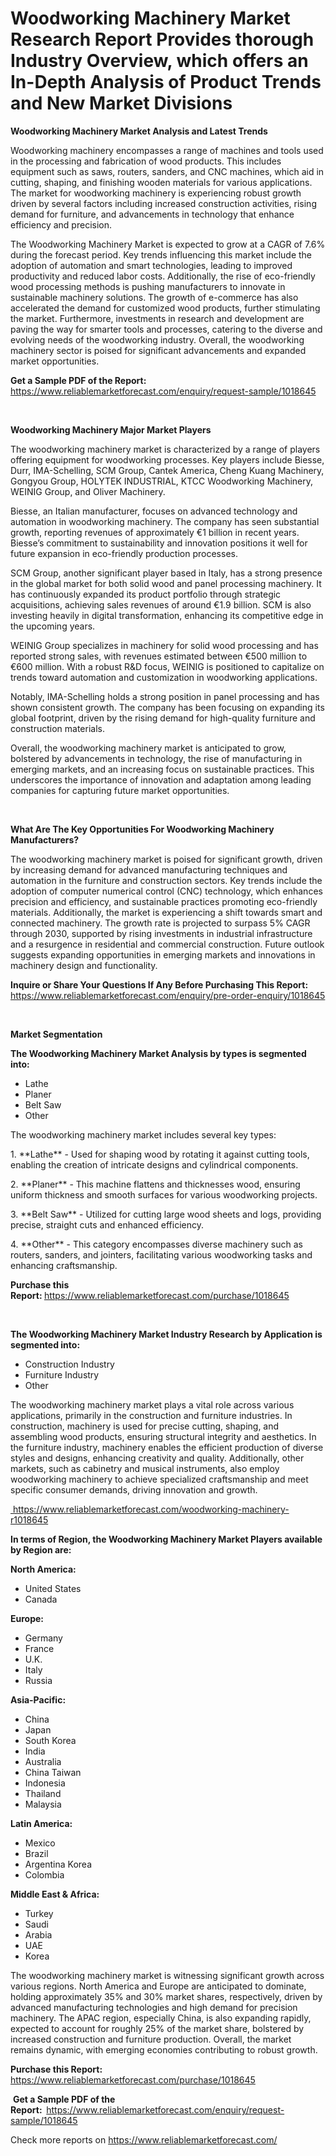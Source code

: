 <p><h1>Woodworking Machinery Market Research Report Provides thorough Industry Overview, which offers an In-Depth Analysis of Product Trends and New Market Divisions</h1></p><p><strong>Woodworking Machinery Market Analysis and Latest Trends</strong></p>
<p><p>Woodworking machinery encompasses a range of machines and tools used in the processing and fabrication of wood products. This includes equipment such as saws, routers, sanders, and CNC machines, which aid in cutting, shaping, and finishing wooden materials for various applications. The market for woodworking machinery is experiencing robust growth driven by several factors including increased construction activities, rising demand for furniture, and advancements in technology that enhance efficiency and precision.</p><p>The Woodworking Machinery Market is expected to grow at a CAGR of 7.6% during the forecast period. Key trends influencing this market include the adoption of automation and smart technologies, leading to improved productivity and reduced labor costs. Additionally, the rise of eco-friendly wood processing methods is pushing manufacturers to innovate in sustainable machinery solutions. The growth of e-commerce has also accelerated the demand for customized wood products, further stimulating the market. Furthermore, investments in research and development are paving the way for smarter tools and processes, catering to the diverse and evolving needs of the woodworking industry. Overall, the woodworking machinery sector is poised for significant advancements and expanded market opportunities.</p></p>
<p><strong>Get a Sample PDF of the Report:&nbsp;</strong> <a href="https://www.reliablemarketforecast.com/enquiry/request-sample/1018645?utm_campaign=2293&utm_medium=2&utm_source=Github&utm_content=ia&utm_term=17022025&utm_id=woodworking-machinery">https://www.reliablemarketforecast.com/enquiry/request-sample/1018645</a></p>
<p>&nbsp;</p>
<p><strong>Woodworking Machinery Major Market Players</strong></p>
<p><p>The woodworking machinery market is characterized by a range of players offering equipment for woodworking processes. Key players include Biesse, Durr, IMA-Schelling, SCM Group, Cantek America, Cheng Kuang Machinery, Gongyou Group, HOLYTEK INDUSTRIAL, KTCC Woodworking Machinery, WEINIG Group, and Oliver Machinery.</p><p>Biesse, an Italian manufacturer, focuses on advanced technology and automation in woodworking machinery. The company has seen substantial growth, reporting revenues of approximately €1 billion in recent years. Biesse’s commitment to sustainability and innovation positions it well for future expansion in eco-friendly production processes.</p><p>SCM Group, another significant player based in Italy, has a strong presence in the global market for both solid wood and panel processing machinery. It has continuously expanded its product portfolio through strategic acquisitions, achieving sales revenues of around €1.9 billion. SCM is also investing heavily in digital transformation, enhancing its competitive edge in the upcoming years.</p><p>WEINIG Group specializes in machinery for solid wood processing and has reported strong sales, with revenues estimated between €500 million to €600 million. With a robust R&D focus, WEINIG is positioned to capitalize on trends toward automation and customization in woodworking applications.</p><p>Notably, IMA-Schelling holds a strong position in panel processing and has shown consistent growth. The company has been focusing on expanding its global footprint, driven by the rising demand for high-quality furniture and construction materials.</p><p>Overall, the woodworking machinery market is anticipated to grow, bolstered by advancements in technology, the rise of manufacturing in emerging markets, and an increasing focus on sustainable practices. This underscores the importance of innovation and adaptation among leading companies for capturing future market opportunities.</p></p>
<p>&nbsp;</p>
<p><strong>What Are The Key Opportunities For Woodworking Machinery Manufacturers?</strong></p>
<p><p>The woodworking machinery market is poised for significant growth, driven by increasing demand for advanced manufacturing techniques and automation in the furniture and construction sectors. Key trends include the adoption of computer numerical control (CNC) technology, which enhances precision and efficiency, and sustainable practices promoting eco-friendly materials. Additionally, the market is experiencing a shift towards smart and connected machinery. The growth rate is projected to surpass 5% CAGR through 2030, supported by rising investments in industrial infrastructure and a resurgence in residential and commercial construction. Future outlook suggests expanding opportunities in emerging markets and innovations in machinery design and functionality.</p></p>
<p><strong>Inquire or Share Your Questions If Any Before Purchasing This Report:</strong> <a href="https://www.reliablemarketforecast.com/enquiry/pre-order-enquiry/1018645?utm_campaign=2293&utm_medium=2&utm_source=Github&utm_content=ia&utm_term=17022025&utm_id=woodworking-machinery">https://www.reliablemarketforecast.com/enquiry/pre-order-enquiry/1018645</a></p>
<p>&nbsp;</p>
<p><strong>Market Segmentation</strong></p>
<p><strong>The Woodworking Machinery Market Analysis by types is segmented into:</strong></p>
<p><ul><li>Lathe</li><li>Planer</li><li>Belt Saw</li><li>Other</li></ul></p>
<p><p>The woodworking machinery market includes several key types: </p><p>1. **Lathe** - Used for shaping wood by rotating it against cutting tools, enabling the creation of intricate designs and cylindrical components.</p><p>   </p><p>2. **Planer** - This machine flattens and thicknesses wood, ensuring uniform thickness and smooth surfaces for various woodworking projects.</p><p>3. **Belt Saw** - Utilized for cutting large wood sheets and logs, providing precise, straight cuts and enhanced efficiency.</p><p>4. **Other** - This category encompasses diverse machinery such as routers, sanders, and jointers, facilitating various woodworking tasks and enhancing craftsmanship.</p></p>
<p><strong>Purchase this Report:&nbsp;</strong><a href="https://www.reliablemarketforecast.com/purchase/1018645?utm_campaign=2293&utm_medium=2&utm_source=Github&utm_content=ia&utm_term=17022025&utm_id=woodworking-machinery">https://www.reliablemarketforecast.com/purchase/1018645</a></p>
<p>&nbsp;</p>
<p><strong>The Woodworking Machinery Market Industry Research by Application is segmented into:</strong></p>
<p><ul><li>Construction Industry</li><li>Furniture Industry</li><li>Other</li></ul></p>
<p><p>The woodworking machinery market plays a vital role across various applications, primarily in the construction and furniture industries. In construction, machinery is used for precise cutting, shaping, and assembling wood products, ensuring structural integrity and aesthetics. In the furniture industry, machinery enables the efficient production of diverse styles and designs, enhancing creativity and quality. Additionally, other markets, such as cabinetry and musical instruments, also employ woodworking machinery to achieve specialized craftsmanship and meet specific consumer demands, driving innovation and growth.</p></p>
<p><a href="https://www.reliablemarketforecast.com/woodworking-machinery-r1018645?utm_campaign=2293&utm_medium=2&utm_source=Github&utm_content=ia&utm_term=17022025&utm_id=woodworking-machinery">&nbsp;https://www.reliablemarketforecast.com/woodworking-machinery-r1018645</a></p>
<p><strong>In terms of Region, the Woodworking Machinery Market Players available by Region are:</strong></p>
<p>
    <p> <strong> North America: </strong>
        <ul>
            <li>United States</li>
            <li>Canada</li>
        </ul>
        </p> 
    <p> <strong> Europe: </strong>
        <ul>
            <li>Germany</li>
            <li>France</li>
            <li>U.K.</li>
            <li>Italy</li>
            <li>Russia</li>
        </ul>
        </p> 
    <p> <strong> Asia-Pacific: </strong>
        <ul>
            <li>China</li>
            <li>Japan</li>
            <li>South Korea</li>
            <li>India</li>
            <li>Australia</li>
            <li>China Taiwan</li>
            <li>Indonesia</li>
            <li>Thailand</li>
            <li>Malaysia</li>
        </ul>
        </p> 
    <p> <strong> Latin America: </strong>
        <ul>
            <li>Mexico</li>
            <li>Brazil</li>
            <li>Argentina Korea</li>
            <li>Colombia</li>
        </ul>
        </p> 
    <p> <strong> Middle East & Africa: </strong>
        <ul>
            <li>Turkey</li>
            <li>Saudi</li>
            <li>Arabia</li>
            <li>UAE</li>
            <li>Korea</li>
        </ul>
    </p>
    </p>
<p><p>The woodworking machinery market is witnessing significant growth across various regions. North America and Europe are anticipated to dominate, holding approximately 35% and 30% market shares, respectively, driven by advanced manufacturing technologies and high demand for precision machinery. The APAC region, especially China, is also expanding rapidly, expected to account for roughly 25% of the market share, bolstered by increased construction and furniture production. Overall, the market remains dynamic, with emerging economies contributing to robust growth.</p></p>
<p><strong>Purchase this Report: </strong><a href="https://www.reliablemarketforecast.com/purchase/1018645?utm_campaign=2293&utm_medium=2&utm_source=Github&utm_content=ia&utm_term=17022025&utm_id=woodworking-machinery">https://www.reliablemarketforecast.com/purchase/1018645</a></p>
<p>&nbsp;<strong>Get a Sample PDF of the Report:&nbsp;&nbsp;</strong><a href="https://www.reliablemarketforecast.com/enquiry/request-sample/1018645?utm_campaign=2293&utm_medium=2&utm_source=Github&utm_content=ia&utm_term=17022025&utm_id=woodworking-machinery">https://www.reliablemarketforecast.com/enquiry/request-sample/1018645</a></p>
<p><strong></strong></p>
<p>Check more reports on <a href="https://www.reliablemarketforecast.com/?utm_campaign=2293&utm_medium=2&utm_source=Github&utm_content=ia&utm_term=17022025&utm_id=woodworking-machinery">https://www.reliablemarketforecast.com/</a></p>